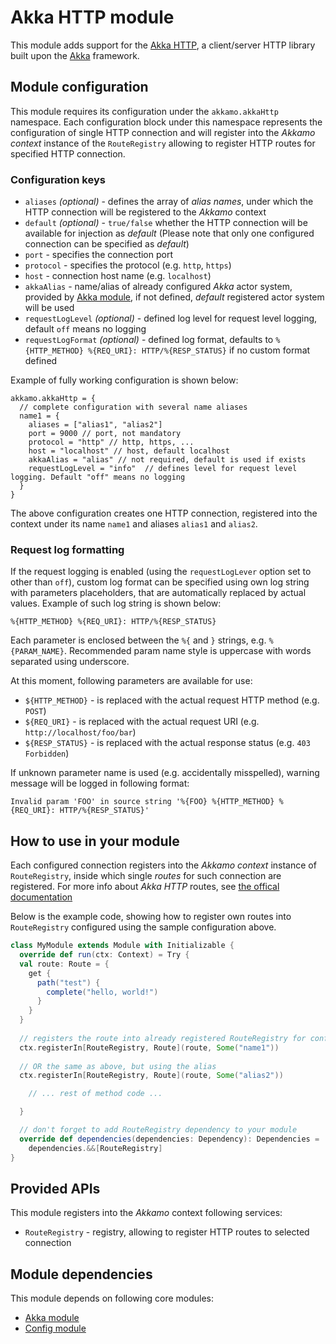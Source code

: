 # Akka HTTP module
This module adds support for the [Akka HTTP](http://doc.akka.io/docs/akka/current/scala/http/), a
client/server HTTP library built upon the [Akka](http://akka.io) framework.

## Module configuration
This module requires its configuration under the `akkamo.akkaHttp` namespace. Each configuration
block under this namespace represents the configuration of single HTTP connection and will register
into the *Akkamo context* instance of the `RouteRegistry` allowing to register HTTP routes for
specified HTTP connection.

### Configuration keys
- `aliases` *(optional)* - defines the array of *alias names*, under which the HTTP connection
  will be registered to the *Akkamo* context
- `default` *(optional)* - `true/false` whether the HTTP connection will be available for
  injection as *default* (Please note that only one configured connection can be specified as
  *default*)
- `port` - specifies the connection port
- `protocol` - specifies the protocol (e.g. `http`, `https`)
- `host` - connection host name (e.g. `localhost`)
- `akkaAlias` - name/alias of already configured *Akka* actor system, provided by
  [Akka module](akka-module.md), if not defined, *default* registered actor system will be used
- `requestLogLevel` *(optional)* - defined log level for request level logging, default `off` means
  no logging
- `requestLogFormat` *(optional)* - defined log format, defaults to
  `%{HTTP_METHOD} %{REQ_URI}: HTTP/%{RESP_STATUS}` if no custom format defined

Example of fully working configuration is shown below:

```
akkamo.akkaHttp = {
  // complete configuration with several name aliases
  name1 = {
    aliases = ["alias1", "alias2"]
    port = 9000 // port, not mandatory
    protocol = "http" // http, https, ...
    host = "localhost" // host, default localhost
    akkaAlias = "alias" // not required, default is used if exists
    requestLogLevel = "info"  // defines level for request level logging. Default "off" means no logging
  }
}
```

The above configuration creates one HTTP connection, registered into the context under its name
`name1` and aliases `alias1` and `alias2`.

### Request log formatting
If the request logging is enabled (using the `requestLogLever` option set to other than `off`),
custom log format can be specified using own log string with parameters placeholders, that are
automatically replaced by actual values. Example of such log string is shown below:

```
%{HTTP_METHOD} %{REQ_URI}: HTTP/%{RESP_STATUS}
```

Each parameter is enclosed between the `%{` and `}` strings, e.g. `%{PARAM_NAME}`. Recommended param
name style is uppercase with words separated using underscore.

At this moment, following parameters are available for use:

- `${HTTP_METHOD}` - is replaced with the actual request HTTP method (e.g. `POST`)
- `${REQ_URI}` - is replaced with the actual request URI (e.g. `http://localhost/foo/bar`)
- `${RESP_STATUS}` - is replaced with the actual response status (e.g. `403 Forbidden`)

If unknown parameter name is used (e.g. accidentally misspelled), warning message will be logged in
following format:

```
Invalid param 'FOO' in source string '%{FOO} %{HTTP_METHOD} %{REQ_URI}: HTTP/%{RESP_STATUS}'
```

## How to use in your module
Each configured connection registers into the *Akkamo context* instance of `RouteRegistry`,
inside which single *routes* for such connection are registered. For more info about
*Akka HTTP* routes, see
[the offical documentation](http://doc.akka.io/docs/akka/current/scala/http/routing-dsl/index.html)

Below is the example code, showing how to register own routes into `RouteRegistry` configured using
the sample configuration above.

```scala
class MyModule extends Module with Initializable {
  override def run(ctx: Context) = Try {
  val route: Route = {
    get {
      path("test") {
        complete("hello, world!")
      }
    }
  }
  
  // registers the route into already registered RouteRegistry for configuration named 'name1'
  ctx.registerIn[RouteRegistry, Route](route, Some("name1"))
  
  // OR the same as above, but using the alias
  ctx.registerIn[RouteRegistry, Route](route, Some("alias2"))

    // ... rest of method code ...

  }

  // don't forget to add RouteRegistry dependency to your module
  override def dependencies(dependencies: Dependency): Dependencies =
    dependencies.&&[RouteRegistry]
}
```

## Provided APIs
This module registers into the *Akkamo* context following services:

- `RouteRegistry` - registry, allowing to register HTTP routes to selected connection

## Module dependencies
This module depends on following core modules:

- [Akka module](akka-module.md)
- [Config module](config-module.md)
